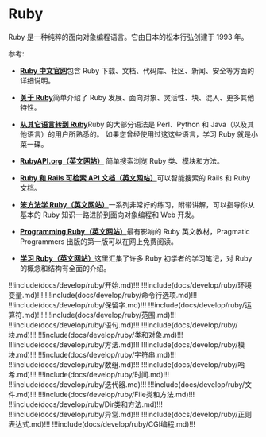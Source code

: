 # Ruby

Ruby 是一种纯粹的面向对象编程语言。它由日本的松本行弘创建于 1993 年。

参考:

- [**Ruby 中文官网**](http://www.ruby-lang.org/zh_cn/)包含 Ruby 下载、文档、代码库、社区、新闻、安全等方面的详细说明。

- [**关于 Ruby**](http://www.ruby-lang.org/zh_cn/about/)简单介绍了 Ruby 发展、面向对象、灵活性、块、混入、更多其他特性。

- [**从其它语言转到 Ruby**](http://www.ruby-lang.org/zh_cn/documentation/ruby-from-other-languages/)Ruby 的大部分语法是 Perl、Python 和 Java（以及其他语言）的用户所熟悉的。 如果您曾经使用过这这些语言，学习 Ruby 就是小菜一碟。

- [**RubyAPI.org（英文网站）**](https://rubyapi.org/) 简单搜索浏览 Ruby 类、模块和方法。

- [**Ruby 和 Rails 可检索 API 文档（英文网站）**](https://rubydocs.org/)可以智能搜索的 Rails 和 Ruby 文档。

- [**笨方法学 Ruby（英文网站）**](https://learncodethehardway.org/ruby/)一系列非常好的练习，附带讲解，可以指导你从基本的 Ruby 知识一路进阶到面向对象编程和 Web 开发。

- [**Programming Ruby（英文网站）**](http://ruby-doc.com/docs/ProgrammingRuby/)最有影响的 Ruby 英文教材，Pragmatic Programmers 出版的第一版可以在网上免费阅读。

- [**学习 Ruby（英文网站）**](http://rubylearning.com/)这里汇集了许多 Ruby 初学者的学习笔记，对 Ruby 的概念和结构有全面的介绍。

<!-- prettier-ignore-start -->
!!!include(docs/develop/ruby/开始.md)!!!
!!!include(docs/develop/ruby/环境变量.md)!!!
!!!include(docs/develop/ruby/命令行选项.md)!!!
!!!include(docs/develop/ruby/保留字.md)!!!
!!!include(docs/develop/ruby/运算符.md)!!!
!!!include(docs/develop/ruby/范围.md)!!!
!!!include(docs/develop/ruby/语句.md)!!!
!!!include(docs/develop/ruby/块.md)!!!
!!!include(docs/develop/ruby/类和对象.md)!!!
!!!include(docs/develop/ruby/方法.md)!!!
!!!include(docs/develop/ruby/模块.md)!!!
!!!include(docs/develop/ruby/字符串.md)!!!
!!!include(docs/develop/ruby/数组.md)!!!
!!!include(docs/develop/ruby/哈希.md)!!!
!!!include(docs/develop/ruby/时间.md)!!!
!!!include(docs/develop/ruby/迭代器.md)!!!
!!!include(docs/develop/ruby/文件.md)!!!
!!!include(docs/develop/ruby/File类和方法.md)!!!
!!!include(docs/develop/ruby/Dir类和方法.md)!!!
!!!include(docs/develop/ruby/异常.md)!!!
!!!include(docs/develop/ruby/正则表达式.md)!!!
!!!include(docs/develop/ruby/CGI编程.md)!!!
<!-- prettier-ignore-end -->
